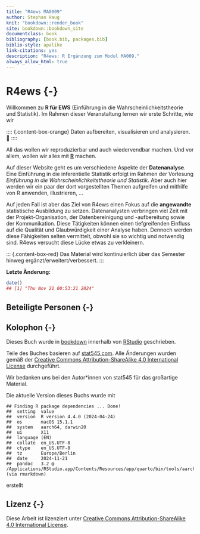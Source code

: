 ```yaml
--- 
title: "R4ews MA0009"
author: Stephan Haug
knit: "bookdown::render_book"
site: bookdown::bookdown_site
documentclass: book
bibliography: [book.bib, packages.bib]
biblio-style: apalike
link-citations: yes
description: "R4ews: R Ergänzung zum Modul MA009."
always_allow_html: true
---
```


# R4ews {-}



Willkommen zu __R für EWS__ (Einführung in die Wahrscheinlichkeitstheorie und Statistik). Im Rahmen dieser Veranstaltung lernen wir erste Schritte, wie wir

:::: {.content-box-orange}
Daten aufbereiten, visualisieren und analysieren. 🚀
::::


All das wollen wir reproduzierbar und auch wiedervendbar machen. Und vor allem, wollen wir alles mit [__R__](www.r-project.org) machen.

Auf dieser Website geht es um verschiedene Aspekte der __Datenanalyse__. 
Eine Einführung in die inferentielle Statistik erfolgt im Rahmen der Vorlesung *Einführung in die Wahrscheinlichkeitstheorie und Statistik*. Aber auch hier werden wir ein paar der dort vorgestellten Themen aufgreifen und mithilfe von R anwenden, illustrieren, ...


Auf jeden Fall ist aber das Ziel von R4ews einen Fokus auf die __angewandte__ statistische Ausbildung zu setzen. Datenanalysten verbringen viel Zeit mit der Projekt-Organisation, der Datenbereinigung und -aufbereitung sowie der Kommunikation. Diese Tätigkeiten können einen tiefgreifenden Einfluss auf die Qualität und Glaubwürdigkeit einer Analyse haben. Dennoch werden diese Fähigkeiten selten vermittelt, obwohl sie so wichtig und notwendig sind. R4ews versucht diese Lücke etwas zu verkleinern.


::: {.content-box-red}
Das Material wird kontinuierlich über das Semester hinweg ergänzt/erweitert/verbessert.
:::


**Letzte Änderung:**


``` r
date()
## [1] "Thu Nov 21 00:53:21 2024"
```



## Beteiligte Personen {-}


## Kolophon {-}

Dieses Buch wurde in [bookdown](http://bookdown.org/) innerhalb von [RStudio](http://www.rstudio.com/ide/) geschrieben. 

Teile des Buches basieren auf [stat545.com](https://stat545.com). Alle Änderungen wurden gemäß der [Creative Commons Attribution-ShareAlike 4.0 International License](https://creativecommons.org/licenses/by-sa/4.0/) durchgeführt. 

Wir bedanken uns bei den Autor\*innen von stat545 für das großartige Material.


Die aktuelle Version dieses Buchs wurde mit 

```
## Finding R package dependencies ... Done!
##  setting  value
##  version  R version 4.4.0 (2024-04-24)
##  os       macOS 15.1.1
##  system   aarch64, darwin20
##  ui       X11
##  language (EN)
##  collate  en_US.UTF-8
##  ctype    en_US.UTF-8
##  tz       Europe/Berlin
##  date     2024-11-21
##  pandoc   3.2 @ /Applications/RStudio.app/Contents/Resources/app/quarto/bin/tools/aarch64/ (via rmarkdown)
```

erstellt

<!-- , wobei die folgenden Pakete verwendet -->




<!-- werden. -->

## Lizenz {-}

Diese Arbeit ist lizenziert unter [Creative Commons Attribution-ShareAlike 4.0 International License](https://creativecommons.org/licenses/by-sa/4.0/).

<center>
<i class="fab fa-creative-commons fa-2x"></i><i class="fab fa-creative-commons-by fa-2x"></i><i class="fab fa-creative-commons-sa fa-2x"></i>
</center>



